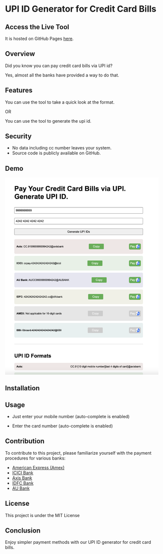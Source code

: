 # UPI ID Generator for Credit Card Bills

## Access the Live Tool
It is hosted on GitHub Pages [here](https://redeemapp.github.io/cc-billpay-upi-id/).

## Overview
Did you know you can pay credit card bills via UPI id?

Yes, almost all the banks have provided a way to do that. 

## Features
You can use the tool to take a quick look at the format.

OR 

You can use the tool to generate the upi id.

## Security

* No data including cc number leaves your system.
* Source code is publicly available on GitHub.

## Demo
![Demo Image](demo-upi-id-generator-for-cc-bill.png)

## Installation

## Usage

* Just enter your mobile number (auto-complete is enabled)

* Enter the card number (auto-complete is enabled)


## Contribution

To contribute to this project, please familiarize yourself with the payment procedures for various banks:
- [American Express (Amex)](https://www.americanexpress.com/in/customer-service/payments-statements-and-balance/making-a-payment.html)
- [ICICI Bank](https://www.icicibank.com/blogs/credit-card/credit-card-payment-procedure)
- [Axis Bank](https://www.axisbank.com/progress-with-us/digital-banking/how-to-pay-your-loan-emi-and-credit-card-dues-using-upi)
- [IDFC Bank](https://www.idfcfirstbank.com/finfirst-blogs/credit-card/ways-to-make-credit-card-bill-payment)
- [AU Bank](https://www.aubank.in/commercial-credit-cards-bill-payment)

## License

This project is under the MIT License


## Conclusion
Enjoy simpler payment methods with our UPI ID generator for credit card bills.
